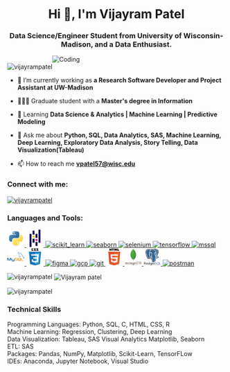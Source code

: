 <h1 align="center">Hi 👋, I'm Vijayram Patel</h1>
<h3 align="center">Data Science/Engineer Student from University of Wisconsin-Madison, and a Data Enthusiast.</h3>
<img align="right" alt="Coding" width="400" src="https://i.pinimg.com/originals/fc/71/63/fc71635c7f1b09ed30413f59bb749582.gif"
<p align="left"> <img src="https://komarev.com/ghpvc/?username=vijayrampatel&label=Profile%20views&color=0e75b6&style=flat" alt="vijayrampatel" /> </p>

- 🔭 I’m currently working as **a Research Software Developer and Project Assistant at UW-Madison**
  
- 👨🏽‍🎓 Graduate student with a **Master's degree in Information**
  
- 🌱 Learning **Data Science & Analytics | Machine Learning | Predictive Modeling**

<!--       - 👨‍💻 Most of my projects are available on GitHub and Portfolio: [https://saneeltare.github.io/Portfolio.github.io/](https://saneeltare.github.io/Portfolio.github.io/)  -->

- 💬 Ask me about **Python, SQL, Data Analytics, SAS, Machine Learning, Deep Learning, Exploratory Data Analysis, Story Telling, Data Visualization(Tableau)**

- 📫 How to reach me **vpatel57@wisc.edu**

<h3 align="left">Connect with me:</h3>
<p align="left">
<a href="https://www.linkedin.com/in/vijayram-patel/" target="blank"><img align="center" src="https://raw.githubusercontent.com/rahuldkjain/github-profile-readme-generator/master/src/images/icons/Social/linked-in-alt.svg" alt="vijayrampatel" height="30" width="40" /></a>
</p>

<h3 align="left">Languages and Tools:</h3>
<p align="left"> <a href="https://www.python.org" target="_blank" rel="noreferrer"> <img src="https://raw.githubusercontent.com/devicons/devicon/master/icons/python/python-original.svg" alt="python" width="40" height="40"/> </a> <a href="https://pandas.pydata.org/" target="_blank" rel="noreferrer"> <img src="https://raw.githubusercontent.com/devicons/devicon/2ae2a900d2f041da66e950e4d48052658d850630/icons/pandas/pandas-original.svg" alt="pandas" width="40" height="40"/> <a href="https://scikit-learn.org/" target="_blank" rel="noreferrer"> <img src="https://upload.wikimedia.org/wikipedia/commons/0/05/Scikit_learn_logo_small.svg" alt="scikit_learn" width="40" height="40"/> </a> <a href="https://seaborn.pydata.org/" target="_blank" rel="noreferrer"> <img src="https://seaborn.pydata.org/_images/logo-mark-lightbg.svg" alt="seaborn" width="40" height="40"/> </a> <a href="https://www.selenium.dev" target="_blank" rel="noreferrer"> <img src="https://raw.githubusercontent.com/detain/svg-logos/780f25886640cef088af994181646db2f6b1a3f8/svg/selenium-logo.svg" alt="selenium" width="40" height="40"/> </a> <a href="https://www.tensorflow.org" target="_blank" rel="noreferrer"> <img src="https://www.vectorlogo.zone/logos/tensorflow/tensorflow-icon.svg" alt="tensorflow" width="40" height="40"/> </a> <a href="https://www.microsoft.com/en-us/sql-server" target="_blank" rel="noreferrer"> <img src="https://www.svgrepo.com/show/303229/microsoft-sql-server-logo.svg" alt="mssql" width="40" height="40"/> </a> <a href="https://www.mysql.com/" target="_blank" rel="noreferrer"> <img src="https://raw.githubusercontent.com/devicons/devicon/master/icons/mysql/mysql-original-wordmark.svg" alt="mysql" width="40" height="40"/> </a> <a href="https://www.w3schools.com/css/" target="_blank" rel="noreferrer"> <img src="https://raw.githubusercontent.com/devicons/devicon/master/icons/css3/css3-original-wordmark.svg" alt="css3" width="40" height="40"/> </a> <a href="https://www.figma.com/" target="_blank" rel="noreferrer"> <img src="https://www.vectorlogo.zone/logos/figma/figma-icon.svg" alt="figma" width="40" height="40"/> </a> <a href="https://cloud.google.com" target="_blank" rel="noreferrer"> <img src="https://www.vectorlogo.zone/logos/google_cloud/google_cloud-icon.svg" alt="gcp" width="40" height="40"/> </a> <a href="https://git-scm.com/" target="_blank" rel="noreferrer"> <img src="https://www.vectorlogo.zone/logos/git-scm/git-scm-icon.svg" alt="git" width="40" height="40"/> </a> <a href="https://www.w3.org/html/" target="_blank" rel="noreferrer"> <img src="https://raw.githubusercontent.com/devicons/devicon/master/icons/html5/html5-original-wordmark.svg" alt="html5" width="40" height="40"/> </a> <a href="https://www.mongodb.com/" target="_blank" rel="noreferrer"> <img src="https://raw.githubusercontent.com/devicons/devicon/master/icons/mongodb/mongodb-original-wordmark.svg" alt="mongodb" width="40" height="40"/> </a> </a> <a href="https://www.postgresql.org" target="_blank" rel="noreferrer"> <img src="https://raw.githubusercontent.com/devicons/devicon/master/icons/postgresql/postgresql-original-wordmark.svg" alt="postgresql" width="40" height="40"/> </a> <a href="https://postman.com" target="_blank" rel="noreferrer"> <img src="https://www.vectorlogo.zone/logos/getpostman/getpostman-icon.svg" alt="postman" width="40" height="40"/> </a> </p>

<p><img align="left" src="https://github-readme-stats.vercel.app/api/top-langs?username=vijayrampatel&show_icons=true&locale=en&layout=compact" alt="vijayrampatel" /></p>

<p>&nbsp;<img align="center" src="https://github-readme-stats.vercel.app/api?username=vijayrampatel&show_icons=true&locale=en" alt="Vijayram patel" /></p>

<p><img align="center" src="https://github-readme-streak-stats.herokuapp.com/?user=vijayrampatel&" alt="vijayrampatel" /></p>

<h3 align="left">Technical Skills</h3>
<p align="left">
Programming Languages: Python, SQL, C, HTML, CSS, R <br>
Machine Learning: Regression, Clustering, Deep Learning <br>
Data Visualization: Tableau, SAS Visual Analytics Matplotlib, Seaborn <br>
ETL: SAS <br>
Packages: Pandas, NumPy, Matplotlib, Scikit-Learn, TensorFLow <br>
IDEs: Anaconda, Jupyter Notebook, Visual Studio <br>
</p>
